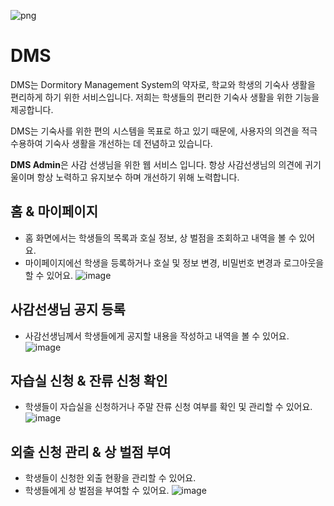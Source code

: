 ![png](https://user-images.githubusercontent.com/68860610/233824618-8b764a7f-51dc-41ca-aa84-fd9ee3b76849.png)

# DMS

DMS는 Dormitory Management System의 약자로, 학교와 학생의 기숙사 생활을 편리하게 하기 위한 서비스입니다.
저희는 학생들의 편리한 기숙사 생활을 위한 기능을 제공합니다.

DMS는 기숙사를 위한 편의 시스템을 목표로 하고 있기 때문에, 사용자의 의견을 적극 수용하여 기숙사 생활을 개선하는 데 전념하고 있습니다.

**DMS Admin**은 사감 선생님을 위한 웹 서비스 입니다. 항상 사감선생님의 의견에 귀기울이며 항상 노력하고 유지보수 하며 개선하기 위해 노력합니다.

## 홈 & 마이페이지
- 홈 화면에서는 학생들의 목록과 호실 정보, 상 벌점을 조회하고 내역을 볼 수 있어요.
- 마이페이지에선 학생을 등록하거나 호실 및 정보 변경, 비밀번호 변경과 로그아웃을 할 수 있어요.
![image](https://github.com/team-aliens/DMS/assets/103497968/ea5d1f69-33c2-4bf5-b867-0708c632b54f)

## 사감선생님 공지 등록
- 사감선생님께서 학생들에게 공지할 내용을 작성하고 내역을 볼 수 있어요.
![image](https://github.com/team-aliens/DMS/assets/103497968/a9843169-3a4b-4e9d-bff7-7aa4bab28755)

## 자습실 신청 & 잔류 신청 확인
- 학생들이 자습실을 신청하거나 주말 잔류 신청 여부를 확인 및 관리할 수 있어요.
![image](https://github.com/team-aliens/DMS/assets/103497968/d4658aba-c48e-4257-87a5-c8c84891a37b)

## 외출 신청 관리 & 상 벌점 부여
- 학생들이 신청한 외출 현황을 관리할 수 있어요.
- 학생들에게 상 벌점을 부여할 수 있어요.
![image](https://github.com/team-aliens/DMS/assets/103497968/68de2fe6-5c37-4fe4-9bf3-08c06620f451)
